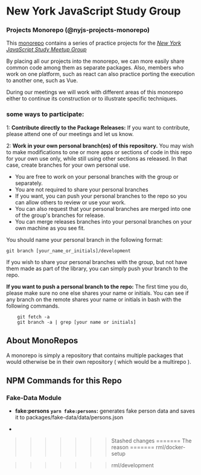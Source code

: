 # New York JavaScript Study Group
### Projects Monorepo (@nyjs-projects-monorepo)


This [monorepo](https://github.com/bobbwhy/nyjs-projects-monorepo) contains a series of practice projects for the 
*[New York JavaScript Study Meetup Group](https://www.meetup.com/New-York-JavaScript-Study-Group/)*

By placing all our projects into the monorepo, we can more easily share common 
code among them as separate packages.  Also, members who work on one platform, such as 
react can also practice porting the execution to another one, such as Vue.
 
During our meetings we will work with different areas of this monorepo either to continue its construction or 
to illustrate specific techniques.

### some ways to participate:

1: **Contribute directly to the Package Releases:** If you want to contribute, 
please attend one of our meetings and let us know.

2: **Work in your own personal branch(es) of this repository.**  You may wish to make modifications 
to one or more apps or sections of code in this repo for your own use only, while 
still using other sections as released.  In that case, create branches for your own 
personal use.

* You are free to work on your personal branches with the group or separately.
* You are not required to share your personal branches
* If you want, you can push your personal branches to the repo so you can allow others 
to review or use your work.
* You can also request that your personal branches are merged into one of the group's branches for release.
* You can merge releases branches into your personal branches on your own machine as you see fit.


You should name your personal branch in the following format:
 ``` 
 git branch [your_name_or_initials]/development 
```

If you wish to share your personal branches with the group, but not have them made as part 
of the library, you can simply push your branch to the repo.

**If you want to push a personal branch to the repo:** The first time you do, please make
sure no one else shares your name or initials.  You can see if any branch on the remote 
shares your name or initials in bash with the following commands.

```
    git fetch -a
    git branch -a | grep [your name or initials] 
```


## About MonoRepos
A monorepo is simply a repository that contains multiple packages that 
would otherwise be in their own repository ( which would be a multirepo ).
 


## NPM Commands for this Repo

### Fake-Data Module
* **fake:persons `yarn fake:persons`:** generates fake person data and saves it to 
packages/fake-data/data/persons.json

* 












>>>>>>> Stashed changes
=======
The reason 
=======
>>>>>>> rml/docker-setup




>>>>>>> rml/development
 
 

